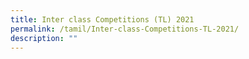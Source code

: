 ```yaml
---
title: Inter class Competitions (TL) 2021
permalink: /tamil/Inter-class-Competitions-TL-2021/
description: ""
---
```


